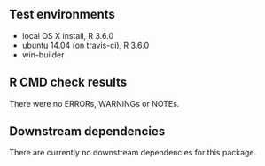 ## Test environments

* local OS X install, R 3.6.0
* ubuntu 14.04 (on travis-ci), R 3.6.0
* win-builder

## R CMD check results

There were no ERRORs, WARNINGs or NOTEs.

## Downstream dependencies

There are currently no downstream dependencies for this package.
